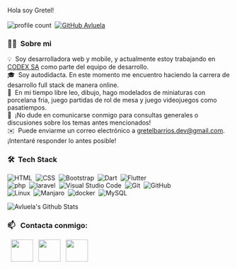 Hola soy Gretel!
\
\
![profile count](https://komarev.com/ghpvc/?username=avluela&color=red)&nbsp;
[![GitHub Avluela](https://img.shields.io/github/followers/avluela?label=follow&style=social)](https://github.com/avluela)&nbsp;
  
 
### 👩‍🦰 &nbsp;Sobre mi

💡 &nbsp;Soy desarrolladora web y mobile, y actualmente estoy trabajando en [CODEX SA](https://github.com/codexsadev) como parte del equipo de desarrollo.\
🎓 &nbsp;Soy autodidacta. En este momento me encuentro haciendo la carrera de desarrollo full stack de manera online.\
🌱 &nbsp;En mi tiempo libre leo, dibujo, hago modelados de miniaturas con porcelana fria, juego partidas de rol de mesa y juego videojuegos como pasatiempos.\
💬 &nbsp;¡No dude en comunicarse conmigo para consultas generales o discusiones sobre los temas antes mencionados!\
✉️ &nbsp;Puede enviarme un correo electrónico a gretelbarrios.dev@gmail.com. ¡Intentaré responder lo antes posible!


### 🛠 &nbsp;Tech Stack

![HTML](https://img.shields.io/badge/-HTML-05122A?style=flat&logo=HTML5)&nbsp;
![CSS](https://img.shields.io/badge/-CSS-05122A?style=flat&logo=CSS3&logoColor=1572B6)&nbsp;
![Bootstrap](https://img.shields.io/badge/-Bootstrap-05122A?style=flat&logo=bootstrap&logoColor=563D7C)&nbsp;
![Dart](https://img.shields.io/badge/-Dart-05122A?style=flat&logo=dart&logoColor=1075C2)&nbsp;
![Flutter](https://img.shields.io/badge/-flutter-05122A?&&style=flat&logo=flutter)\
![php](https://img.shields.io/badge/-php-05122A?&style=flat&logo=php)&nbsp;
![laravel](https://img.shields.io/badge/-laravel-05122A?&&style=flat&logo=laravel)&nbsp;
![Visual Studio Code](https://img.shields.io/badge/-Visual%20Studio%20Code-05122A?style=flat&logo=visual-studio-code)&nbsp;
![Git](https://img.shields.io/badge/-Git-05122A?style=flat&logo=git)&nbsp;
![GitHub](https://img.shields.io/badge/-GitHub-05122A?style=flat&logo=github)\
![Linux](https://img.shields.io/badge/-Linux-05122A?style=flat&logo=Linux&logoColor=FFA518)&nbsp;
![Manjaro](https://img.shields.io/badge/-Manjaro-05122A?style=flat&logo=Manjaro&logoColor=FFA518)&nbsp;
![docker](https://img.shields.io/badge/-docker-05122A?&style=flat&logo=docker)&nbsp;
![MySQL](https://img.shields.io/badge/-MySQL-05122A?&style=flat&logo=MySQL&logoColor=FFFFFF)&nbsp;


<img src="https://github-readme-stats.vercel.app/api?username=avluela&include_all_commits=true&count_private=true&show_icons=true&line_height=20&title_color=7A7ADB&icon_color=2234AE&text_color=D3D3D3&bg_color=0,000000,130F40" alt="Avluela's Github Stats">

### 📫 &nbsp; Contacta conmigo:

<p>
&nbsp; <a href="https://www.instagram.com/gretelavluela/" target="_blank" rel="noopener noreferrer"><img src="https://img.icons8.com/plasticine/100/000000/instagram-new.png" width="50" /></a>  
&nbsp; <a href="https://www.linkedin.com/in/gretel-barrios-70b10b213" target="_blank" rel="noopener noreferrer"><img src="https://img.icons8.com/plasticine/100/000000/linkedin.png" width="50" /></a>
&nbsp; <a href="mailto:gretelbarrios.dev@gmail.com" target="_blank" rel="noopener noreferrer"><img src="https://img.icons8.com/plasticine/100/000000/gmail.png"  width="50" /></a>
</p>
